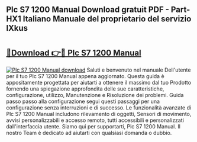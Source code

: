## Plc S7 1200 Manual Download gratuit PDF - Part-HX1 Italiano Manuale del proprietario del servizio lXkus

# <h2><a href="http://dffif1.blite.top/?on=Plc+S7+1200+Manual">🔗Download 👉🔴 Plc S7 1200 Manual</a></h2>

[![Plc S7 1200 Manual download](https://i.imgur.com/lujVjoI.png)](http://dffif1.blite.top/?on=Plc+S7+1200+Manual)
Saluti e benvenuto nel manuale Dell'utente per il tuo Plc S7 1200 Manual appena aggiornato. Questa guida è appositamente progettata per aiutarti a ottenere il massimo dal tuo Prodotto fornendo una spiegazione approfondita delle sue caratteristiche, configurazione, utilizzo, Manutenzione e Risoluzione dei problemi. Guida passo passo alla configurazione segui questi passaggi per una configurazione senza interruzioni e di successo. Le funzionalità avanzate di Plc S7 1200 Manual includono rilevamento di oggetti, Sensori di movimento, avvisi personalizzabili e accesso remoto, tutti accessibili e personalizzati dall'interfaccia utente. Siamo qui per supportarti, Plc S7 1200 Manual. Il nostro Team è dedicato ad aiutarti con qualsiasi domanda o dubbio.
